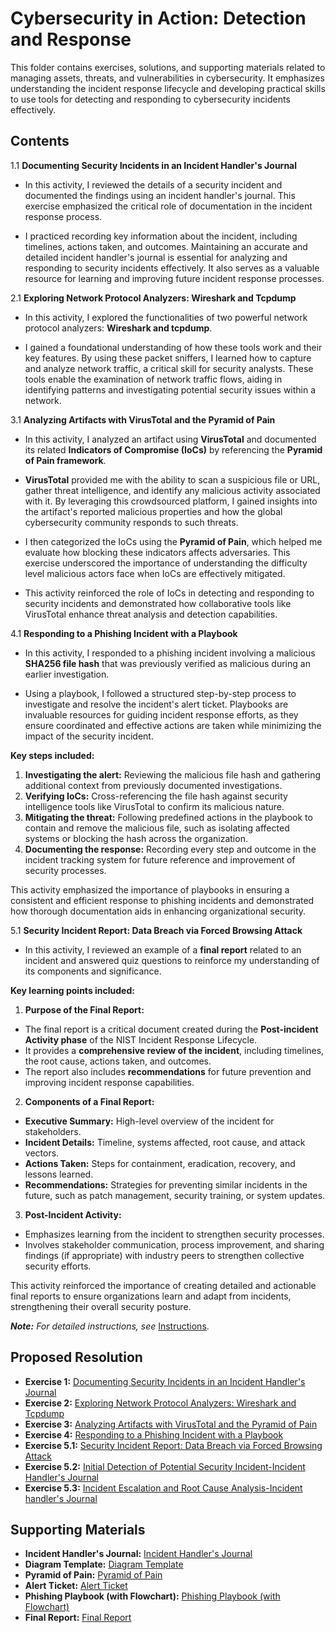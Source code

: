# Cybersecurity in Action: Detection and Response

This folder contains exercises, solutions, and supporting materials related to managing assets, threats, and vulnerabilities in cybersecurity. It emphasizes understanding the incident response lifecycle and developing practical skills to use tools for detecting and responding to cybersecurity incidents effectively.

## Contents

1.1  **Documenting Security Incidents in an Incident Handler's Journal**

- In this activity, I reviewed the details of a security incident and documented the findings using an incident handler's journal. This exercise emphasized the critical role of documentation in the incident response process.

- I practiced recording key information about the incident, including timelines, actions taken, and outcomes. Maintaining an accurate and detailed incident handler's journal is essential for analyzing and responding to security incidents effectively. It also serves as a valuable resource for learning and improving future incident response processes.

2.1  **Exploring Network Protocol Analyzers: Wireshark and Tcpdump**

- In this activity, I explored the functionalities of two powerful network protocol analyzers: **Wireshark and tcpdump**.

- I gained a foundational understanding of how these tools work and their key features. By using these packet sniffers, I learned how to capture and analyze network traffic, a critical skill for security analysts. These tools enable the examination of network traffic flows, aiding in identifying patterns and investigating potential security issues within a network.

3.1  **Analyzing Artifacts with VirusTotal and the Pyramid of Pain**

- In this activity, I analyzed an artifact using **VirusTotal** and documented its related **Indicators of Compromise (IoCs)** by referencing the **Pyramid of Pain framework**.

- **VirusTotal** provided me with the ability to scan a suspicious file or URL, gather threat intelligence, and identify any malicious activity associated with it. By leveraging this crowdsourced platform, I gained insights into the artifact's reported malicious properties and how the global cybersecurity community responds to such threats.

- I then categorized the IoCs using the **Pyramid of Pain**, which helped me evaluate how blocking these indicators affects adversaries. This exercise underscored the importance of understanding the difficulty level malicious actors face when IoCs are effectively mitigated.

- This activity reinforced the role of IoCs in detecting and responding to security incidents and demonstrated how collaborative tools like VirusTotal enhance threat analysis and detection capabilities.

4.1  **Responding to a Phishing Incident with a Playbook**

- In this activity, I responded to a phishing incident involving a malicious **SHA256 file hash** that was previously verified as malicious during an earlier investigation.

- Using a playbook, I followed a structured step-by-step process to investigate and resolve the incident's alert ticket. Playbooks are invaluable resources for guiding incident response efforts, as they ensure coordinated and effective actions are taken while minimizing the impact of the security incident.

**Key steps included:**

1. **Investigating the alert:** Reviewing the malicious file hash and gathering additional context from previously documented investigations.
2. **Verifying IoCs:** Cross-referencing the file hash against security intelligence tools like VirusTotal to confirm its malicious nature.
3. **Mitigating the threat:** Following predefined actions in the playbook to contain and remove the malicious file, such as isolating affected systems or blocking the hash across the organization.
4. **Documenting the response:** Recording every step and outcome in the incident tracking system for future reference and improvement of security processes.

This activity emphasized the importance of playbooks in ensuring a consistent and efficient response to phishing incidents and demonstrated how thorough documentation aids in enhancing organizational security.

5.1  **Security Incident Report: Data Breach via Forced Browsing Attack**

- In this activity, I reviewed an example of a **final report** related to an incident and answered quiz questions to reinforce my understanding of its components and significance.

**Key learning points included:**

1. **Purpose of the Final Report:**

  * The final report is a critical document created during the **Post-incident Activity phase** of the NIST Incident Response Lifecycle.
  * It provides a **comprehensive review of the incident**, including timelines, the root cause, actions taken, and outcomes.
  * The report also includes **recommendations** for future prevention and improving incident response capabilities.

2. **Components of a Final Report:**

  * **Executive Summary:** High-level overview of the incident for stakeholders.
  * **Incident Details:** Timeline, systems affected, root cause, and attack vectors.
  * **Actions Taken:** Steps for containment, eradication, recovery, and lessons learned.
  * **Recommendations:** Strategies for preventing similar incidents in the future, such as patch management, security training, or system updates.

3. **Post-Incident Activity:**

  * Emphasizes learning from the incident to strengthen security processes.
  * Involves stakeholder communication, process improvement, and sharing findings (if appropriate) with industry peers to strengthen collective security efforts.

This activity reinforced the importance of creating detailed and actionable final reports to ensure organizations learn and adapt from incidents, strengthening their overall security posture.

***Note:** For detailed instructions, see* [Instructions](Instructions.md).

## Proposed Resolution

- **Exercise 1:** [Documenting Security Incidents in an Incident Handler's Journal](https://github.com/Hugh-Kumbi/Cybersecurity-Portfolio/blob/main/V.%20Detection%20and%20Response/1.1%20Hugh_Incident%20Response-Incident%20Handler's%20Journal.pdf)
- **Exercise 2:** [Exploring Network Protocol Analyzers: Wireshark and Tcpdump](https://github.com/Hugh-Kumbi/Cybersecurity-Portfolio/blob/main/V.%20Detection%20and%20Response/2.1%20Hugh_Exploring%20Network%20Protocol%20Analyzers%3A%20Wireshark%20and%20Tcpdump.md)
- **Exercise 3:** [Analyzing Artifacts with VirusTotal and the Pyramid of Pain](https://github.com/Hugh-Kumbi/Cybersecurity-Portfolio/blob/main/V.%20Detection%20and%20Response/3.1%20Hugh_Analyzing%20Artifacts%20with%20VirusTotal%20and%20the%20Pyramid%20of%20Pain-Incident%20Handler's%20Journal.pdf)
- **Exercise 4:** [Responding to a Phishing Incident with a Playbook](https://github.com/Hugh-Kumbi/Cybersecurity-Portfolio/blob/main/V.%20Detection%20and%20Response/4.1%20Hugh_Responding%20to%20a%20Phishing%20Incident%20with%20a%20Playbook.pdf)
- **Exercise 5.1:** [Security Incident Report: Data Breach via Forced Browsing Attack](https://github.com/Hugh-Kumbi/Cybersecurity-Portfolio/blob/main/V.%20Detection%20and%20Response/5.1%20Hugh_Security%20Incident%20Report%3A%20Data%20Breach%20via%20Forced%20Browsing%20Attack.md)
- **Exercise 5.2:** [Initial Detection of Potential Security Incident-Incident Handler's Journal](https://github.com/Hugh-Kumbi/Cybersecurity-Portfolio/blob/main/V.%20Detection%20and%20Response/5.2%20Hugh_Initial%20Detection%20of%20Potential%20Security%20Incident-Incident%20Handler's%20Journal.pdf)
- **Exercise 5.3:** [Incident Escalation and Root Cause Analysis-Incident handler's Journal](https://github.com/Hugh-Kumbi/Cybersecurity-Portfolio/blob/main/V.%20Detection%20and%20Response/5.3%20Hugh_Incident%20Escalation%20and%20Root%20Cause%20Analysis-Incident%20handler's%20Journal.pdf)

## Supporting Materials

- **Incident Handler's Journal:** [Incident Handler's Journal](https://github.com/Hugh-Kumbi/Cybersecurity-Portfolio/blob/main/V.%20Detection%20and%20Response/Incident%20Handler's%20Journal.pdf)
- **Diagram Template:** [Diagram Template](https://github.com/Hugh-Kumbi/Cybersecurity-Portfolio/blob/main/V.%20Detection%20and%20Response/Diagram%20Template.pdf)
- **Pyramid of Pain:** [Pyramid of Pain](https://github.com/Hugh-Kumbi/Cybersecurity-Portfolio/blob/main/V.%20Detection%20and%20Response/Pyramid%20of%20Pain.pdf)
- **Alert Ticket:** [Alert Ticket](https://github.com/Hugh-Kumbi/Cybersecurity-Portfolio/blob/main/V.%20Detection%20and%20Response/Alert%20Ticket.pdf)
- **Phishing Playbook (with Flowchart):** [Phishing Playbook (with Flowchart)](https://github.com/Hugh-Kumbi/Cybersecurity-Portfolio/blob/main/V.%20Detection%20and%20Response/Phishing%20Incident%20Response%20Playbook.pdf)
- **Final Report:** [Final Report](https://github.com/Hugh-Kumbi/Cybersecurity-Portfolio/blob/main/V.%20Detection%20and%20Response/Final%20Report.pdf)
